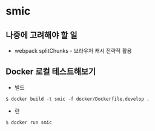 # smic

## 나중에 고려해야 할 일

- webpack splitChunks - 브라우저 캐시 전략적 활용

## Docker 로컬 테스트해보기

- 빌드

```shell
$ docker build -t smic -f docker/Dockerfile.develop .
```

- 런

```shell
$ docker run smic
```
